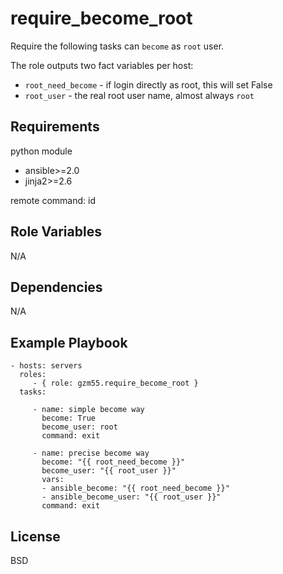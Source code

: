 require_become_root
===================

Require the following tasks can `become` as `root` user.

The role outputs two fact variables per host:
- `root_need_become` - if login directly as root, this will set False
- `root_user` - the real root user name, almost always `root`

Requirements
------------

python module
- ansible>=2.0
- jinja2>=2.6

remote command: id

Role Variables
--------------

N/A

Dependencies
------------

N/A

Example Playbook
----------------

    - hosts: servers
      roles:
         - { role: gzm55.require_become_root }
      tasks:

         - name: simple become way
           become: True
           become_user: root
           command: exit

         - name: precise become way
           become: "{{ root_need_become }}"
           become_user: "{{ root_user }}"
           vars:
           - ansible_become: "{{ root_need_become }}"
           - ansible_become_user: "{{ root_user }}"
           command: exit

License
-------

BSD
